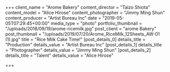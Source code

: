 +++
client_name = "Arome Bakery"
content_director = "Taizo Shiota"
content_model = "Alice Hirose"
content_photographer = "Jimmy Ming Shun"
content_producer = "Artist Bureau Inc"
date = "2019-05-05T07:29:45+00:00"
media_type = "photo"
portfolio_thumbnail = "/uploads/2018/09/19/arome-ricemilk.jpg"
post_client = "arome Bakery"
post_thumbnail = "/uploads/2019/07/20/Arome_RiceMilk_12Sheets_AW-01 (1).jpg"
title = "Rice Milk Cake Time!"
[post_details_0]
details_title = "Production"
details_value = "Artist Bureau Inc"
[post_details_1]
details_title = "Photographer"
details_value = "Jimmy Ming Shun"
[post_details_2]
details_title = "Talent"
details_value = "Alice Hirose"

+++
